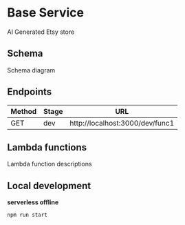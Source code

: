 # Base Service

AI Generated Etsy store

## Schema

Schema diagram

## Endpoints

| Method | Stage | URL                              |
| ------ | ----- | -------------------------------- |
| GET    | dev   | http://localhost:3000/dev/func1 |

## Lambda functions

Lambda function descriptions

## Local development

**serverless offline**

```
npm run start
```
